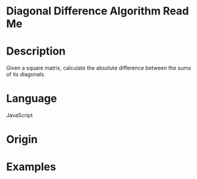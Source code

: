 # Diagonal Difference Algorithm Read Me

# Description

Given a square matrix, calculate the absolute difference between the sums of its diagonals.

# Language

JavaScript

# Origin

# Examples